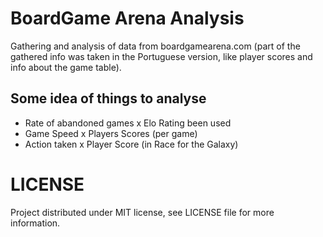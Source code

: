 # BoardGame Arena Analysis
Gathering and analysis of data from boardgamearena.com (part of the gathered info was taken in the Portuguese version, like player scores and info about the game table).

## Some idea of things to analyse

* Rate of abandoned games x Elo Rating been used
* Game Speed x Players Scores (per game)
* Action taken x Player Score (in Race for the Galaxy)

# LICENSE
Project distributed under MIT license, see LICENSE file for more information.
